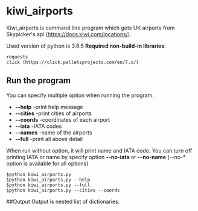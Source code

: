 # kiwi_airports
Kiwi_airports is command line program which gets UK airports from Skypicker's api (https://docs.kiwi.com/locations/).

Used version of python is 3.6.5
**Required non-build-in libraries**:
```
requests
click (https://click.palletsprojects.com/en/7.x/)
```

## Run the program
You can specify multiple option when running the program:
- **--help** -print help message
- **--cities** -print cities of airports
- **--coords** -coordinates of each airport
- **--iata** -IATA codes
- **--names** -name of the airports
- **--full** -print all above detail

When run without option, it will print name and IATA code.
You can turn off printing IATA or name by specify option **--no-iata** or **--no-name** (--no-* option is available for all options)

```
$python kiwi_airports.py
$python kiwi_airports.py --help
$python kiwi_airports.py --full
$python kiwi_airports.py --cities --coords
```

##Output
Output is nested list of dictionaries.
